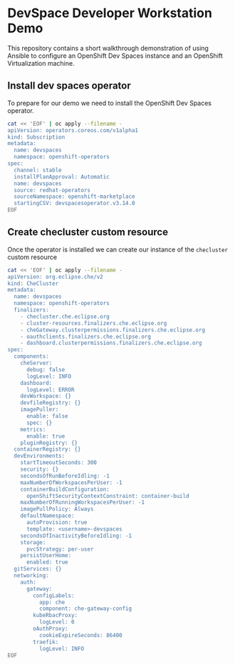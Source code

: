 # DevSpace Developer Workstation Demo
This repository contains a short walkthrough demonstration of using Ansible to configure an OpenShift Dev Spaces instance and an OpenShift Virtualization machine.


## Install dev spaces operator                                                                                                                                
                                                                                                                                                             
To prepare for our demo we need to install the OpenShift Dev Spaces operator.                                                                                
                                                                                                                                                             
```bash                                                                                                                                             
cat << 'EOF' | oc apply --filename -                                                                                                                         
apiVersion: operators.coreos.com/v1alpha1                                                                                                                    
kind: Subscription                                                                                                                                           
metadata:                                                                                                                                                    
  name: devspaces                                                                                                                                            
  namespace: openshift-operators                                                                                                                             
spec:                                                                                                                                                        
  channel: stable                                                                                                                                            
  installPlanApproval: Automatic                                                                                                                             
  name: devspaces                                                                                                                                            
  source: redhat-operators                                                                                                                                   
  sourceNamespace: openshift-marketplace                                                                                                                     
  startingCSV: devspacesoperator.v3.14.0                                                                                                                     
EOF
```

## Create checluster custom resource

Once the operator is installed we can create our instance of the `checluster` custom resource

```bash
cat << 'EOF' | oc apply --filename -
apiVersion: org.eclipse.che/v2
kind: CheCluster
metadata:
  name: devspaces
  namespace: openshift-operators
  finalizers:
    - checluster.che.eclipse.org
    - cluster-resources.finalizers.che.eclipse.org
    - cheGateway.clusterpermissions.finalizers.che.eclipse.org
    - oauthclients.finalizers.che.eclipse.org
    - dashboard.clusterpermissions.finalizers.che.eclipse.org
spec:
  components:
    cheServer:
      debug: false
      logLevel: INFO
    dashboard:
      logLevel: ERROR
    devWorkspace: {}
    devfileRegistry: {}
    imagePuller:
      enable: false
      spec: {}
    metrics:
      enable: true
    pluginRegistry: {}
  containerRegistry: {}
  devEnvironments:
    startTimeoutSeconds: 300
    security: {}
    secondsOfRunBeforeIdling: -1
    maxNumberOfWorkspacesPerUser: -1
    containerBuildConfiguration:
      openShiftSecurityContextConstraint: container-build
    maxNumberOfRunningWorkspacesPerUser: -1
    imagePullPolicy: Always
    defaultNamespace:
      autoProvision: true
      template: <username>-devspaces
    secondsOfInactivityBeforeIdling: -1
    storage:
      pvcStrategy: per-user
    persistUserHome:
      enabled: true
  gitServices: {}
  networking:
    auth:
      gateway:
        configLabels:
          app: che
          component: che-gateway-config
        kubeRbacProxy:
          logLevel: 0
        oAuthProxy:
          cookieExpireSeconds: 86400
        traefik:
          logLevel: INFO
EOF
```
